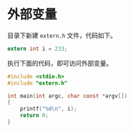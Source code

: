 # 外部变量

目录下新建 `extern.h` 文件，代码如下。

```c
extern int i = 233;
```

执行下面的代码，即可访问外部变量。

```c
#include <stdio.h>
#include "extern.h"

int main(int argc, char const *argv[])
{
    printf("%d\n", i);
    return 0;
}
```
